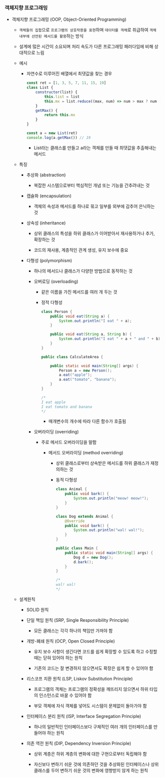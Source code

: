 ### 객체지향 프로그래밍

- 객체지향 프로그래밍 (OOP, Object-Oriented Programming)
  
  - `객체들의 집합`으로 `프로그램의 상호작용을 표현`하며 `데이터를 객체`로 취급하여 `객체 내부에 선언된 메서드를 활용`하는 방식
  
  - 설계에 많은 시간이 소요되며 처리 속도가 다른 프로그래밍 패러다임에 비해 상대적으로 느림
  
  - 예시
    
    - 자연수로 이루어진 배열에서 최댓값을 찾는 경우
      
      ```js
      const ret = [1, 3, 5, 7, 11, 15, 19]
      class List {
          constructor(list) {
              this.list = list
              this.mx = list.reduce((max, num) => num > max ? num : max, 0)
          }
          getMax() {
              return this.mx
          }
      }
      
      const a = new List(ret)
      console.log(a.getMax()) // 19
      ```
      
      - List라는 클래스를 만들고 a라는 객체를 만들 때 최댓값을 추출해내는 메서드
  
  - 특징
    
    - 추상화 (abstraction)
      
      - 복잡한 시스템으로부터 핵심적인 개념 또는 기능을 간추려내는 것
    
    - 캡슐화 (encapsulation)
      
      - 객체의 속성과 메서드를 하나로 묶고 일부를 외부에 감추어 은닉하는 것
    
    - 상속성 (inheritance)
      
      - 상위 클래스의 특성을 하위 클래스가 이어받아서 재사용하거나 추가, 확장하는 것
      
      - 코드의 재사용, 계층적인 관계 생성, 유지 보수에 중요
    
    - 다형성 (polymorphism)
      
      - 하나의 메서드나 클래스가 다양한 방법으로 동작하는 것
      
      - 오버로딩 (overloading)
        
        - 같은 이름을 가진 메서드를 여러 개 두는 것
        
        - 정적 다형성
          
          ```java
          class Person {
              public void eat(String a) {
                  System.out.println("I eat " + a);
              }
          
              public void eat(String a, String b) {
                  System.out.println("I eat " + a + " and " + b);
              }
          }
          
          public class CalculateArea {
          
              public static void main(String[] args) {
                  Person a = new Person();
                  a.eat("apple");
                  a.eat("tomato", "banana");
              }
          }
          
          /*
          I eat apple
          I eat tomato and banana
          */
          ```
          
          - 매개변수의 개수에 따라 다른 함수가 호출됨
      
      - 오버라이딩 (overriding)
        
        - 주로 메서드 오버라이딩을 말함
          
          - 메서드 오버라이딩 (method overriding)
            
            - 상위 클래스로부터 상속받은 메서드를 하위 클래스가 재정의하는 것
            
            - 동적 다형성
              
              ```java
              class Animal {
                  public void bark() {
                      System.out.println("meow! meow!");
                  }
              }
              
              class Dog extends Animal {
                  @Override
                  public void bark() {
                      System.out.println("wal! wal!");
                  }
              }
              
              public class Main {
                  public static void main(String[] args) {
                      Dog d = new Dog();
                      d.bark();
                  }
              }
              
              /*
              wal! wal!
              */
              ```
  
  - 설계원칙
    
    - SOLID 원칙
    
    - 단일 책임 원칙 (SRP, Single Responsibility Principle)
      
      - 모든 클래스는 각각 하나의 책임만 가져야 함
    
    - 개방-폐쇄 원칙 (OCP, Open Closed Principle)
      
      - 유지 보수 사항이 생긴다면 코드를 쉽게 확장할 수 있도록 하고 수정할 때는 닫혀 있어야 하는 원칙
      
      - 기존의 코드는 잘 변경하지 않으면서도 확장은 쉽게 할 수 있어야 함
    
    - 리스코프 치환 원칙 (LSP, Liskov Substitution Principle)
      
      - 프로그램의 객체는 프로그램의 정확성을 깨뜨리지 않으면서 하위 타입의 인스턴스로 바꿀 수 있어야 함
      
      - 부모 객체에 자식 객체를 넣어도 시스템이 문제없이 돌아가야 함
    
    - 인터페이스 분리 원칙 (ISP, Interface Segregation Principle)
      
      - 하나의 일반적인 인터페이스보다 구체적인 여러 개의 인터페이스를 만들어야 하는 원칙
    
    - 의존 역전 원칙 (DIP, Dependency Inversion Principle)
      
      - 상위 계층은 하위 계층의 변화에 대한 구현으로부터 독립해야 함
      
      - 자신보다 변하기 쉬운 것에 의존하던 것을 추상화된 인터페이스나 상위 클래스를 두어 변하기 쉬운 것의 변화에 영향받지 않게 하는 원칙